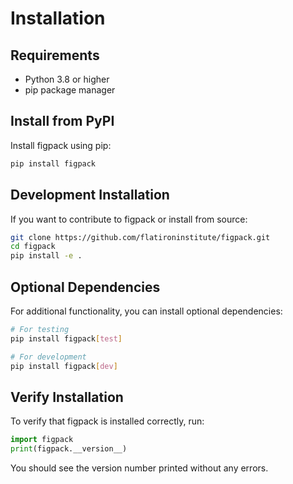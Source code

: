 # Installation

## Requirements

- Python 3.8 or higher
- pip package manager

## Install from PyPI

Install figpack using pip:

```bash
pip install figpack
```

## Development Installation

If you want to contribute to figpack or install from source:

```bash
git clone https://github.com/flatironinstitute/figpack.git
cd figpack
pip install -e .
```

## Optional Dependencies

For additional functionality, you can install optional dependencies:

```bash
# For testing
pip install figpack[test]

# For development
pip install figpack[dev]
```

## Verify Installation

To verify that figpack is installed correctly, run:

```python
import figpack
print(figpack.__version__)
```

You should see the version number printed without any errors.
